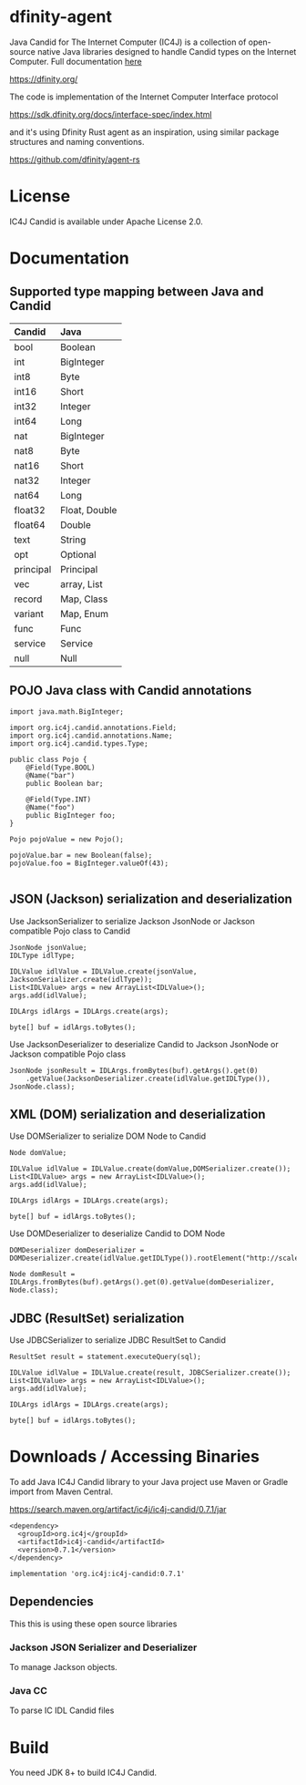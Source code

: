 # dfinity-agent
Java Candid for The Internet Computer (IC4J) is a collection of open-source native Java libraries designed to handle Candid types on the Internet Computer.
Full documentation <a href="https://docs.ic4j.com">
here</a>

<a href="https://dfinity.org/">
https://dfinity.org/
</a>

The code is implementation of the Internet Computer Interface protocol 

<a href="https://sdk.dfinity.org/docs/interface-spec/index.html">
https://sdk.dfinity.org/docs/interface-spec/index.html
</a>

and it's using Dfinity Rust agent as an inspiration, using similar package structures and naming conventions.

<a href="https://github.com/dfinity/agent-rs">
https://github.com/dfinity/agent-rs
</a>


# License

IC4J Candid is available under Apache License 2.0.

# Documentation

## Supported type mapping between Java and Candid

| Candid      | Java    |
| :---------- | :---------- | 
| bool   | Boolean | 
| int| BigInteger   | 
| int8   | Byte | 
| int16   | Short | 
| int32   | Integer | 
| int64   | Long | 
| nat| BigInteger   | 
| nat8   | Byte | 
| nat16   | Short | 
| nat32   | Integer | 
| nat64   | Long |
| float32   | Float, Double | 
| float64   | Double | 
| text   | String | 
| opt   | Optional | 
| principal   | Principal | 
| vec   | array, List | 
| record   | Map, Class | 
| variant   | Map, Enum | 
| func   | Func | 
| service   | Service | 
| null   |Null | 


## POJO Java class with Candid annotations

```
import java.math.BigInteger;

import org.ic4j.candid.annotations.Field;
import org.ic4j.candid.annotations.Name;
import org.ic4j.candid.types.Type;

public class Pojo {
	@Field(Type.BOOL)
	@Name("bar")
	public Boolean bar;

	@Field(Type.INT)
	@Name("foo")
	public BigInteger foo;
}
```

```
Pojo pojoValue = new Pojo();
				
pojoValue.bar = new Boolean(false);
pojoValue.foo = BigInteger.valueOf(43); 
				
```

## JSON (Jackson) serialization and deserialization

Use JacksonSerializer to serialize Jackson JsonNode or Jackson compatible Pojo class to Candid

```
JsonNode jsonValue;
IDLType idlType;

IDLValue idlValue = IDLValue.create(jsonValue, JacksonSerializer.create(idlType));
List<IDLValue> args = new ArrayList<IDLValue>();
args.add(idlValue);

IDLArgs idlArgs = IDLArgs.create(args);

byte[] buf = idlArgs.toBytes();
```

Use JacksonDeserializer to deserialize Candid to Jackson JsonNode or Jackson compatible Pojo class

```
JsonNode jsonResult = IDLArgs.fromBytes(buf).getArgs().get(0)
	.getValue(JacksonDeserializer.create(idlValue.getIDLType()), JsonNode.class);
```

## XML (DOM) serialization and deserialization

Use DOMSerializer to serialize DOM Node to Candid

```
Node domValue;

IDLValue idlValue = IDLValue.create(domValue,DOMSerializer.create());
List<IDLValue> args = new ArrayList<IDLValue>();
args.add(idlValue);

IDLArgs idlArgs = IDLArgs.create(args);

byte[] buf = idlArgs.toBytes();
```

Use DOMDeserializer to deserialize Candid to DOM Node

```
DOMDeserializer domDeserializer = DOMDeserializer.create(idlValue.getIDLType()).rootElement("http://scaleton.com/dfinity/candid","data");
			
Node domResult = IDLArgs.fromBytes(buf).getArgs().get(0).getValue(domDeserializer, Node.class);
```

## JDBC (ResultSet) serialization

Use JDBCSerializer to serialize JDBC ResultSet to Candid

```
ResultSet result = statement.executeQuery(sql);
			
IDLValue idlValue = IDLValue.create(result, JDBCSerializer.create());
List<IDLValue> args = new ArrayList<IDLValue>();
args.add(idlValue);

IDLArgs idlArgs = IDLArgs.create(args);

byte[] buf = idlArgs.toBytes();
```

# Downloads / Accessing Binaries

To add Java IC4J Candid library to your Java project use Maven or Gradle import from Maven Central.

<a href="https://search.maven.org/artifact/ic4j/ic4j-candid/0.7.1/jar">
https://search.maven.org/artifact/ic4j/ic4j-candid/0.7.1/jar
</a>

```
<dependency>
  <groupId>org.ic4j</groupId>
  <artifactId>ic4j-candid</artifactId>
  <version>0.7.1</version>
</dependency>
```

```
implementation 'org.ic4j:ic4j-candid:0.7.1'
```

## Dependencies

This this is using these open source libraries


### Jackson JSON Serializer and Deserializer
To manage Jackson objects.

### Java CC
To parse IC IDL Candid files

# Build

You need JDK 8+ to build IC4J Candid.

